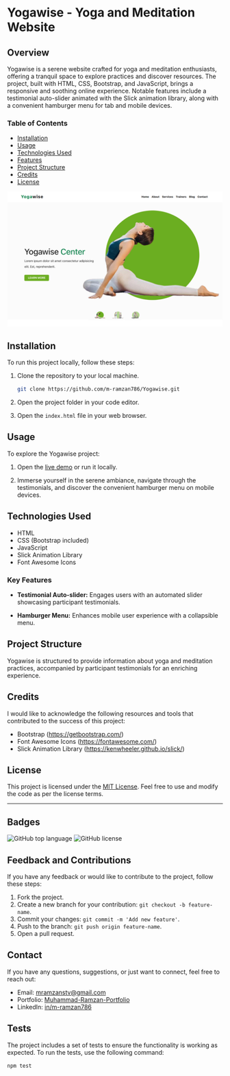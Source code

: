 # Yogawise - Yoga and Meditation Website

## Overview

Yogawise is a serene website crafted for yoga and meditation enthusiasts, offering a tranquil space to explore practices and discover resources. The project, built with HTML, CSS, Bootstrap, and JavaScript, brings a responsive and soothing online experience. Notable features include a testimonial auto-slider animated with the Slick animation library, along with a convenient hamburger menu for tab and mobile devices.

### Table of Contents

- [Installation](#installation)
- [Usage](#usage)
- [Technologies Used](#technologies-used)
- [Features](#key-features)
- [Project Structure](#project-structure)
- [Credits](#credits)
- [License](#license)

![Yogawise - Yoga and Meditation Website Screenshot](img/yogawise-thumbnail.png)

## Installation

To run this project locally, follow these steps:

1. Clone the repository to your local machine.
    ```bash
    git clone https://github.com/m-ramzan786/Yogawise.git
    ```

2. Open the project folder in your code editor.

3. Open the `index.html` file in your web browser.

## Usage

To explore the Yogawise project:

1. Open the [live demo](https://yogawise.vercel.app/) or run it locally.

2. Immerse yourself in the serene ambiance, navigate through the testimonials, and discover the convenient hamburger menu on mobile devices.

## Technologies Used

- HTML
- CSS (Bootstrap included)
- JavaScript
- Slick Animation Library
- Font Awesome Icons

### Key Features

- **Testimonial Auto-slider:** Engages users with an automated slider showcasing participant testimonials.
  
- **Hamburger Menu:** Enhances mobile user experience with a collapsible menu.

## Project Structure

Yogawise is structured to provide information about yoga and meditation practices, accompanied by participant testimonials for an enriching experience.

## Credits

I would like to acknowledge the following resources and tools that contributed to the success of this project:

- Bootstrap (https://getbootstrap.com/)
- Font Awesome Icons (https://fontawesome.com/)
- Slick Animation Library (https://kenwheeler.github.io/slick/)

## License

This project is licensed under the [MIT License](LICENSE). Feel free to use and modify the code as per the license terms.

---

## Badges

![GitHub top language](https://img.shields.io/github/languages/top/m-ramzan786/Yogawise)
![GitHub license](https://img.shields.io/github/license/m-ramzan786/Yogawise)

## Feedback and Contributions

If you have any feedback or would like to contribute to the project, follow these steps:

1. Fork the project.
2. Create a new branch for your contribution: `git checkout -b feature-name`.
3. Commit your changes: `git commit -m 'Add new feature'`.
4. Push to the branch: `git push origin feature-name`.
5. Open a pull request.

## Contact

If you have any questions, suggestions, or just want to connect, feel free to reach out:

- Email: [mramzanstv@gmail.com](mramzanstv@gmail.com)
- Portfolio: [Muhammad-Ramzan-Portfolio](https://muhammad-ramzan.vercel.app/)
- LinkedIn: [in/m-ramzan786](https://www.linkedin.com/in/m-ramzan786/)

## Tests

The project includes a set of tests to ensure the functionality is working as expected. To run the tests, use the following command:
```bash
npm test
